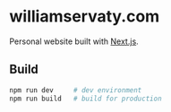 # williamservaty.com

Personal website built with [Next.js](https://nextjs.org/).

## Build

```bash
npm run dev     # dev environment
npm run build   # build for production
```
